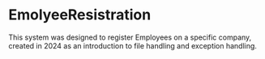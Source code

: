 # EmolyeeResistration
This system was designed to register Employees on a specific company, created in 2024 as an introduction to file handling and exception handling.
